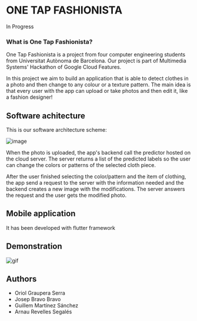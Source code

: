 # ONE TAP FASHIONISTA
In Progress
### What is One Tap Fashionista? 
One Tap Fashionista is a project from four computer engineering students from Universitat Autònoma de Barcelona. Our project is part of Multimedia Systems' Hackathon of Google Cloud Features.

In this project we aim to build an application that is able to detect clothes in a photo and then change to any colour or a texture pattern.
The main idea is that every user with the app can upload or take photos and then edit it, like a fashion designer!

## Software achitecture

This is our software architecture scheme:

![image](https://user-images.githubusercontent.com/82968617/119484455-553f9700-bd56-11eb-9858-e7ead125156a.png)

When the photo is uploaded, the app's backend call the predictor hosted on the cloud server. The server returns a list of the predicted labels so the user can change the colors or patterns of the selected cloth piece.

After the user finished selecting the color/pattern and the item of clothing, the app send a request to the server with the information needed and the backend creates a new image with the modifications. The server answers the request and the user gets the modified photo.

## Mobile application
It has been developed with flutter framework


## Demonstration
![gif](https://user-images.githubusercontent.com/49688038/119985962-9be5f900-bfc3-11eb-8aca-197ece0de6f2.gif)


## Authors
- Oriol Graupera Serra
- Josep Bravo Bravo
- Guillem Martínez Sánchez
- Arnau Revelles Segalés
